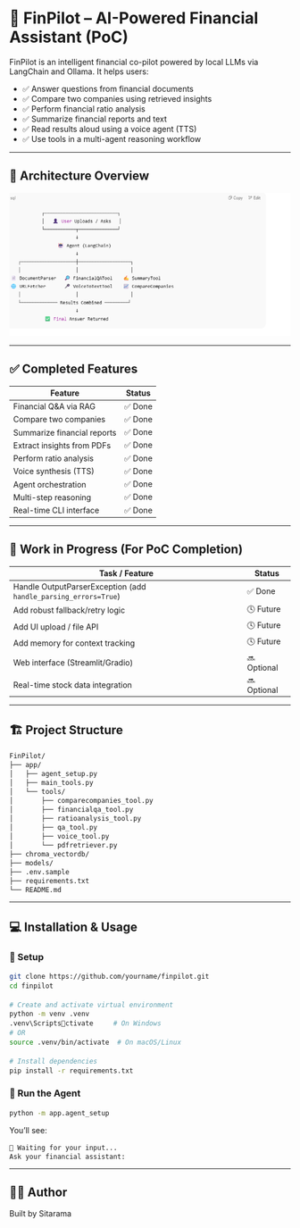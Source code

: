 
# 🧠 FinPilot – AI-Powered Financial Assistant (PoC)

FinPilot is an intelligent financial co-pilot powered by local LLMs via LangChain and Ollama. It helps users:

- ✅ Answer questions from financial documents
- ✅ Compare two companies using retrieved insights
- ✅ Perform financial ratio analysis
- ✅ Summarize financial reports and text
- ✅ Read results aloud using a voice agent (TTS)
- ✅ Use tools in a multi-agent reasoning workflow

---

## 🧩 Architecture Overview

![FinPilot Architecture](architecture.png)

---

## ✅ Completed Features

| Feature                          | Status  |
|----------------------------------|---------|
| Financial Q&A via RAG            | ✅ Done |
| Compare two companies            | ✅ Done |
| Summarize financial reports      | ✅ Done |
| Extract insights from PDFs       | ✅ Done |
| Perform ratio analysis           | ✅ Done |
| Voice synthesis (TTS)            | ✅ Done |
| Agent orchestration              | ✅ Done |
| Multi-step reasoning             | ✅ Done |
| Real-time CLI interface          | ✅ Done |

---

## 🚧 Work in Progress (For PoC Completion)

| Task / Feature                                       | Status       |
|------------------------------------------------------|--------------|
| Handle OutputParserException (add `handle_parsing_errors=True`) | ✅ Done |
| Add robust fallback/retry logic                      | 🕓 Future |
| Add UI upload / file API                             | 🕓 Future |
| Add memory for context tracking                      | 🕓 Future |
| Web interface (Streamlit/Gradio)                     | 🔜 Optional |
| Real-time stock data integration                     | 🔜 Optional |

---

## 🏗️ Project Structure

```
FinPilot/
├── app/
│   ├── agent_setup.py
│   ├── main_tools.py
│   └── tools/
│       ├── comparecompanies_tool.py
│       ├── financialqa_tool.py
│       ├── ratioanalysis_tool.py
│       ├── qa_tool.py
│       ├── voice_tool.py
│       └── pdfretriever.py
├── chroma_vectordb/
├── models/
├── .env.sample
├── requirements.txt
└── README.md
```

---

## 💻 Installation & Usage

### 🔧 Setup

```bash
git clone https://github.com/yourname/finpilot.git
cd finpilot

# Create and activate virtual environment
python -m venv .venv
.venv\Scriptsctivate     # On Windows
# OR
source .venv/bin/activate  # On macOS/Linux

# Install dependencies
pip install -r requirements.txt
```

### 🚀 Run the Agent

```bash
python -m app.agent_setup
```

You’ll see:
```
🔁 Waiting for your input...
Ask your financial assistant:
```

---

## 👨‍💻 Author

Built by Sitarama
